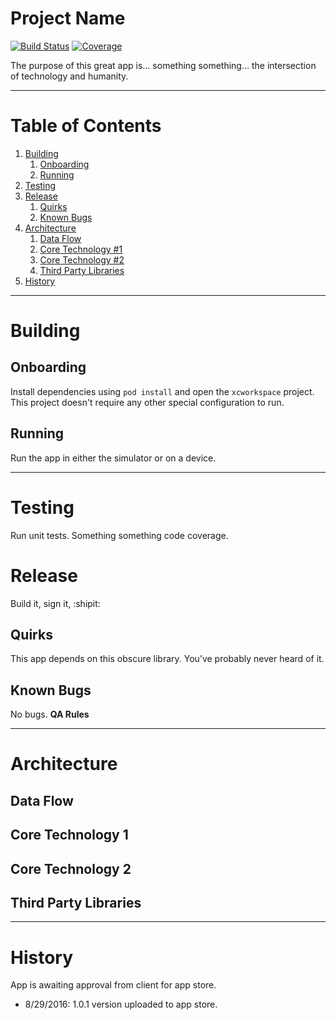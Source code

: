 # Project Name

 <!-- Replace the instances of "ios-template" in each of the links below with the name of your project in Jenkins.

For Android Projects:
- Replace 'iOS' with 'Android' in both links
- Replace 'ios-legacy' with 'android-projects' in both links

 -->
[![Build Status](https://ci.intrepid.io/buildStatus/icon?job=iOS/ios-legacy/ios-template)](https://ci.intrepid.io/job/iOS/job/ios-legacy/job/ios-template/)
[![Coverage](http://ci.intrepid.io:9913/jenkins/cobertura/ios-template/)](https://ci.intrepid.io/job/iOS/job/ios-legacy/job/ios-template/cobertura/)

The purpose of this great app is… something something… the intersection of technology and humanity.
___
# Table of Contents

1. [Building](#building)
   1. [Onboarding](#onboarding)
   2. [Running](#running)
2. [Testing](#testing)
3. [Release](#release)
   1. [Quirks](#quirks)
   2. [Known Bugs](#known-bugs)
4. [Architecture](#architecture)
   1. [Data Flow](#data-flow)
   2. [Core Technology #1](#core-technology-1)
   3. [Core Technology #2](#core-technology-2)
   4. [Third Party Libraries](#third-party-libraries)
5. [History](#history)

___

# Building
## Onboarding
Install dependencies using `pod install` and open the `xcworkspace` project.
This project doesn't require any other special configuration to run.

## Running
Run the app in either the simulator or on a device.
___

# Testing
Run unit tests.
Something something code coverage.

# Release
Build it, sign it, :shipit:

## Quirks
This app depends on this obscure library. You’ve probably never heard of it.

## Known Bugs
No bugs. **QA Rules**
___

# Architecture
## Data Flow
## Core Technology 1
## Core Technology 2
## Third Party Libraries
___

# History
App is awaiting approval from client for app store.

- 8/29/2016: 1.0.1 version uploaded to app store.
